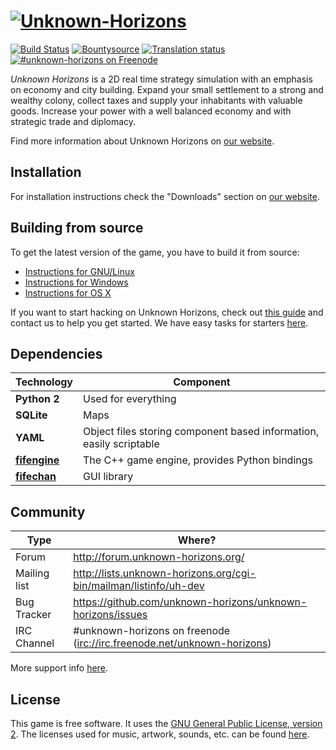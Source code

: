 [![Unknown-Horizons](/content/gfx/uh.png)](http://www.unknown-horizons.org/)
============================================================

[![Build Status](https://travis-ci.org/unknown-horizons/unknown-horizons.svg?branch=master)](https://travis-ci.org/unknown-horizons/unknown-horizons)
 [![Bountysource](https://www.bountysource.com/badge/team?team_id=9261&style=bounties_received)](https://www.bountysource.com/teams/unknown-horizons/issues?utm_source=unknown-horizons&utm_medium=shield&utm_campaign=bounties_received)
 [![Translation status](https://hosted.weblate.org/widgets/uh/-/shields-badge.svg)](https://hosted.weblate.org/engage/uh/?utm_source=widget)
 [![#unknown-horizons on Freenode](https://img.shields.io/badge/freenode-%23unknown--horizons-green.svg)](https://webchat.freenode.net/?channels=unknown-horizons)

_Unknown Horizons_ is a 2D real time strategy simulation with an
emphasis on economy and city building. Expand your small
settlement to a strong and wealthy colony, collect taxes and
supply your inhabitants with valuable goods. Increase your
power with a well balanced economy and with strategic trade
and diplomacy.

Find more information about Unknown Horizons on [our website](http://www.unknown-horizons.org/).


## Installation

For installation instructions check the "Downloads" section on
[our website](http://www.unknown-horizons.org/download/).

## Building from source

To get the latest version of the game, you have to build it from source:

 * [Instructions for GNU/Linux](http://www.unknown-horizons.org/download/sources/s-linux/)
 * [Instructions for Windows](http://www.unknown-horizons.org/download/sources/s-windows/)
 * [Instructions for OS X](http://www.unknown-horizons.org/download/sources/s-osx/)

If you want to start hacking on Unknown Horizons, check out [this guide](https://github.com/unknown-horizons/unknown-horizons/wiki/Getting-started) and contact us to help you get started. We have easy tasks for starters [here](https://github.com/unknown-horizons/unknown-horizons/issues?q=is%3Aopen+is%3Aissue+label%3Astarter).


## Dependencies


Technology     | Component
---------------|----------
**Python 2**    | Used for everything
**SQLite**     | Maps
**YAML**       | Object files storing component based information, easily scriptable
**[fifengine](https://github.com/fifengine/fifengine)**  | The C++ game engine, provides Python bindings
**[fifechan](https://github.com/fifengine/fifechan)**   | GUI library

## Community

Type         | Where?
-------------|-----------------------------------------------------------------------
Forum        | http://forum.unknown-horizons.org/
Mailing list | http://lists.unknown-horizons.org/cgi-bin/mailman/listinfo/uh-dev
Bug Tracker  | https://github.com/unknown-horizons/unknown-horizons/issues
IRC Channel  | #unknown-horizons on freenode ([irc://irc.freenode.net/unknown-horizons](irc://irc.freenode.net/unknown-horizons))

More support info [here](https://github.com/unknown-horizons/unknown-horizons/wiki/Support-Infos).

## License

This game is free software. It uses the [GNU General Public License, version 2](https://github.com/unknown-horizons/unknown-horizons/blob/master/doc/licenses/GPL). The licenses used for music, artwork, sounds, etc. can be found [here](https://github.com/unknown-horizons/unknown-horizons/tree/master/doc).

